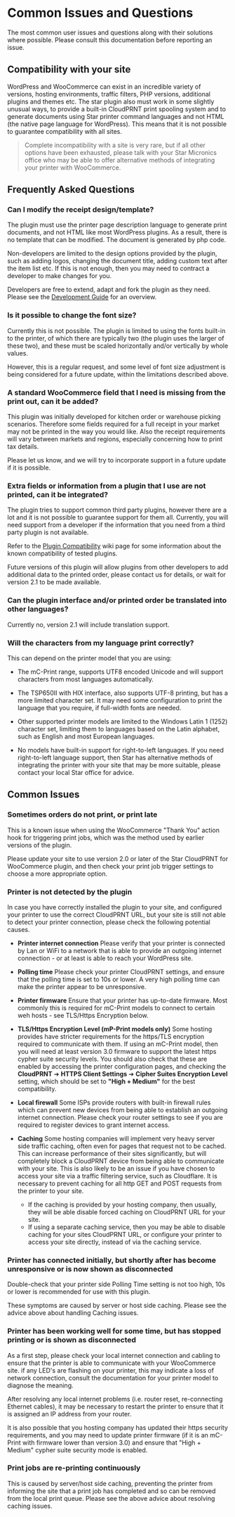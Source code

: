 # Common Issues and Questions

The most common user issues and questions along with their solutions where possible. Please consult this documentation before reporting an issue.

## Compatibility with your site

WordPress and WooCommerce can exist in an incredible variety of versions, hosting environments, traffic filters, PHP versions, additional plugins and themes etc. The star plugin also must work in some slightly unusual ways, to provide a built-in CloudPRNT print spooling system and to generate documents using Star printer command languages and not HTML (the native page language for WordPress). This means that it is not possible to guarantee compatibility with all sites.

> Complete incompatibility with a site is very rare, but if all other options have been exhausted, please talk with your Star Micronics office who may be able to offer alternative methods of integrating your printer with WooCommerce.

## Frequently Asked Questions

### Can I modify the receipt design/template?

The plugin must use the printer page description language to generate print documents, and not HTML like most WordPress plugins. As a result, there is no template that can be modified. The document is generated by php code.

Non-developers are limited to the design options provided by the plugin, such as adding logos, changing the document title, adding custom text after the item list etc. If this is not enough, then you may need to contract a developer to make changes for you.

Developers are free to extend, adapt and fork the plugin as they need. Please see the [Development Guide](development.md) for an overview.

### Is it possible to change the font size?

Currently this is not possible. The plugin is limited to using the fonts built-in to the printer, of which there are typically two (the plugin uses the larger of these two), and these must be scaled horizontally and/or vertically by whole values.

However, this is a regular request, and some level of font size adjustment is being considered for a future update, within the limitations described above.

### A standard WooCommerce field that I need is missing from the print out, can it be added?

This plugin was initially developed for kitchen order or warehouse picking scenarios. Therefore some fields required for a full receipt in your market may not be printed in the way you would like. Also the receipt requirements will vary between markets and regions, especially concerning how to print tax details.

Please let us know, and we will try to incorporate support in a future update if it is possible.

### Extra fields or information from a plugin that I use are not printed, can it be integrated?

The plugin tries to support common third party plugins, however there are a lot and it is not possible to guarantee support for them all. Currently, you will need support from a developer if the information that you need from a third party plugin is not available.

Refer to the [Plugin Compatibility](https://github.com/star-micronics/star-cloudprnt-for-woocommerce/wiki/Plugin-Compatibility) wiki page for some information about the known compatibility of tested plugins.

Future versions of this plugin will allow plugins from other developers to add additional data to the printed order, please contact us for details, or wait for version 2.1 to be made available.

### Can the plugin interface and/or printed order be translated into other languages?

Currently no, version 2.1 will include translation support.

### Will the characters from my language print correctly?

This can depend on the printer model that you are using:

- The mC-Print range, supports UTF8 encoded Unicode and will support characters from most languages automatically.

- The TSP650II with HIX interface, also supports UTF-8 printing, but has a more limited character set. It may need some configuration to print the language that you require, if full-width fonts are needed.

- Other supported printer models are limited to the Windows Latin 1 (1252) character set, limiting them to languages based on the Latin alphabet, such as English and most European languages.

- No models have built-in support for right-to-left languages. If you need right-to-left language support, then Star has alternative methods of integrating the printer with your site that may be more suitable, please contact your local Star office for advice.

## Common Issues

### Sometimes orders do not print, or print late

This is a known issue when using the WooCommerce "Thank You" action hook for triggering print jobs, which was the method used by earlier versions of the plugin.

Please update your site to use version 2.0 or later of the Star CloudPRNT for WooCommerce plugin, and then check your print job trigger settings to choose a more appropriate option.

### Printer is not detected by the plugin

In case you have correctly installed the plugin to your site, and configured your printer to use the correct CloudPRNT URL, but your site is still not able to detect your printer connection, please check the following potential causes.

- **Printer internet connection**
Please verify that your printer is connected by Lan or WiFi to a network that is able to provide an outgoing internet connection - or at least is able to reach your WordPress site.

- **Polling time**
Please check your printer CloudPRNT settings, and ensure that the polling time is set to 10s or lower. A very high polling time can make the printer appear to be unresponsive.

- **Printer firmware**
Ensure that your printer has up-to-date firmware. Most commonly this is required for mC-Print models to connect to certain weh hosts - see TLS/Https Encryption below.

- **TLS/Https Encryption Level (mP-Print models only)**
Some hosting provides have stricter requirements for the https/TLS encryption required to communicate with them.
If using an mC-Print model, then you will need at least version 3.0 firmware to support the latest https cypher suite security levels. You should also check that these are enabled by accessing the printer configuration pages, and checking the **CloudPRNT** ➔ **HTTPS Client Settings** ➔ **Cipher Suites Encryption Level** setting, which should be set to **"High + Medium"** for the best compatibility.

- **Local firewall**
Some ISPs provide routers with built-in firewall rules which can prevent new devices from being able to establish an outgoing internet connection. Please check your router settings to see if you are required to register devices to grant internet access.

- **Caching**
Some hosting companies will implement very heavy server side traffic caching, often even for pages that request not to be cached. This can increase performance of their sites significantly, but will completely block a CloudPRNT device from being able to communicate with your site.
This is also likely to be an issue if you have chosen to access your site via a traffic filtering service, such as Cloudflare.
It is necessary to prevent caching for all http GET and POST requests from the printer to your site.
  - If the caching is provided by your hosting company, then usually, they will be able disable forced caching on CloudPRNT URL for your site.
  - If using a separate caching service, then you may be able to disable caching for your sites CloudPRNT URL, or configure your printer to access your site directly, instead of via the caching service.

### Printer has connected initially, but shortly after has become unresponsive or is now shown as disconnected

Double-check that your printer side Polling Time setting is not too high, 10s or lower is recommended for use with this plugin.

These symptoms are caused by server or host side caching. Please see the advice above about handling Caching issues.

### Printer has been working well for some time, but has stopped printing or is shown as disconnected

As a first step, please check your local internet connection and cabling to ensure that the printer is able to communicate with your WooCommerce site. if any LED's are flashing on your printer, this may indicate a loss of network connection, consult the documentation for your printer model to diagnose the meaning.

After resolving any local internet problems (i.e. router reset, re-connecting Ethernet cables), it may be necessary to restart the printer to ensure that it is assigned an IP address from your router.

It is also possible that you hosting company has updated their https security requirements, and you may need to update printer firmware (if it is an mC-Print with firmware lower than version 3.0) and ensure that "High + Medium" cypher suite security mode is enabled.

### Print jobs are re-printing continuously

This is caused by server/host side caching, preventing the printer from informing the site that a print job has completed and so can be removed from the local print queue. Please see the above advice about resolving caching issues.
